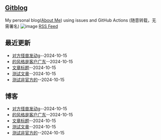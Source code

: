 ## [Gitblog](https://yihong0618.github.io/gitblog/)
My personal blog([About Me](https://github.com/yihong0618/gitblog/issues/282)) using issues and GitHub Actions (随意转载，无需署名)
![image](https://github.com/user-attachments/assets/a168bf11-661e-4566-b042-7fc9544de528)
[RSS Feed](https://raw.githubusercontent.com/692/blog/master/feed.xml)

## 最近更新
- [对方怪兽发动g](https://github.com/692/blog/issues/5)--2024-10-15
- [的风格是客户广东](https://github.com/692/blog/issues/4)--2024-10-15
- [文章标题](https://github.com/692/blog/issues/3)--2024-10-15
- [测试文章](https://github.com/692/blog/issues/2)--2024-10-15
- [测试非官方的](https://github.com/692/blog/issues/1)--2024-10-15
## 博客
- [对方怪兽发动g](https://github.com/692/blog/issues/5)--2024-10-15
- [的风格是客户广东](https://github.com/692/blog/issues/4)--2024-10-15
- [文章标题](https://github.com/692/blog/issues/3)--2024-10-15
- [测试文章](https://github.com/692/blog/issues/2)--2024-10-15
- [测试非官方的](https://github.com/692/blog/issues/1)--2024-10-15
